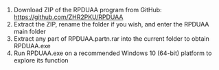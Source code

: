 1. Download ZIP of the RPDUAA program from GitHub: https://github.com/ZHR2PKU/RPDUAA
2. Extract the ZIP, rename the folder if you wish, and enter the RPDUAA main folder
3. Extract any part of RPDUAA.partn.rar into the current folder to obtain RPDUAA.exe
4. Run RPDUAA.exe on a recommended Windows 10 (64-bit) platform to explore its function
